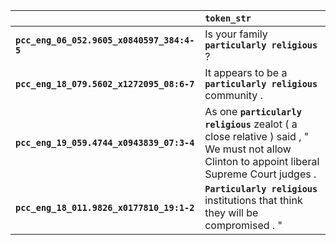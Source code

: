 |                                            | `token_str`                                                                                                                                    |
|:-------------------------------------------|:-----------------------------------------------------------------------------------------------------------------------------------------------|
| **`pcc_eng_06_052.9605_x0840597_384:4-5`** | Is your family __``particularly religious``__ ?                                                                                                |
| **`pcc_eng_18_079.5602_x1272095_08:6-7`**  | It appears to be a __``particularly religious``__ community .                                                                                  |
| **`pcc_eng_19_059.4744_x0943839_07:3-4`**  | As one __``particularly religious``__ zealot ( a close relative ) said , " We must not allow Clinton to appoint liberal Supreme Court judges . |
| **`pcc_eng_18_011.9826_x0177810_19:1-2`**  | __``Particularly religious``__ institutions that think they will be compromised . "                                                            |
